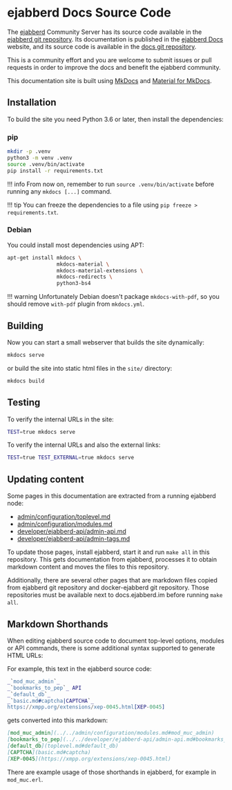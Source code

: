 # ejabberd Docs Source Code

The [ejabberd](https://www.ejabberd.im/) Community Server
has its source code available in the [ejabberd git repository](https://github.com/processone/ejabberd).
Its documentation is published in the [ejabberd Docs](https://docs.ejabberd.im) website,
and its source code is available in the [docs git repository](https://github.com/processone/docs.ejabberd.im).

This is a community effort and you are welcome to submit issues or pull requests
in order to improve the docs and benefit the ejabberd community.

This documentation site is built using [MkDocs](https://www.mkdocs.org/)
and [Material for MkDocs](https://squidfunk.github.io/mkdocs-material/).

## Installation

To build the site you need Python 3.6 or later, then install the dependencies:

### pip

```bash
mkdir -p .venv
python3 -m venv .venv
source .venv/bin/activate
pip install -r requirements.txt
```

!!! info
    From now on, remember to run `source .venv/bin/activate` before running any `mkdocs [...]` command.

!!! tip
    You can freeze the dependencies to a file using `pip freeze > requirements.txt`.

### Debian

You could install most dependencies using APT:

```bash
apt-get install mkdocs \
                mkdocs-material \
                mkdocs-material-extensions \
                mkdocs-redirects \
                python3-bs4
```

!!! warning
    Unfortunately Debian doesn't package `mkdocs-with-pdf`, so you should remove `with-pdf` plugin from `mkdocs.yml`.

## Building

Now you can start a small webserver that builds the site dynamically:

```bash
mkdocs serve
```

or build the site into static html files in the `site/` directory:

```bash
mkdocs build
```

## Testing

To verify the internal URLs in the site:

```bash
TEST=true mkdocs serve
```

To verify the internal URLs and also the external links:

```bash
TEST=true TEST_EXTERNAL=true mkdocs serve
```

## Updating content

Some pages in this documentation are extracted from a running ejabberd node:

- [admin/configuration/toplevel.md](admin/configuration/toplevel.md)
- [admin/configuration/modules.md](admin/configuration/modules.md)
- [developer/ejabberd-api/admin-api.md](developer/ejabberd-api/admin-api.md)
- [developer/ejabberd-api/admin-tags.md](developer/ejabberd-api/admin-tags.md)

To update those pages, install ejabberd, start it and run `make all` in this repository.
This gets documentation from ejabberd, processes it to obtain markdown content
and moves the files to this repository.

Additionally, there are several other pages that are markdown files copied from
ejabberd git repository and docker-ejabberd git repository. Those repositories
must be available next to docs.ejabberd.im before running `make all`.

## Markdown Shorthands

When editing ejabberd source code to document top-level options, modules or API commands,
there is some additional syntax supported to generate HTML URLs:

For example, this text in the ejabberd source code:

``` erlang
_`mod_muc_admin`_
_`bookmarks_to_pep`_ API
_`default_db`_
_`basic.md#captcha|CAPTCHA`_
https://xmpp.org/extensions/xep-0045.html[XEP-0045]
```

gets converted into this markdown:

``` markdown
[mod_muc_admin](../../admin/configuration/modules.md#mod_muc_admin)
[bookmarks_to_pep](../../developer/ejabberd-api/admin-api.md#bookmarks_to_pep) API
[default_db](toplevel.md#default_db)
[CAPTCHA](basic.md#captcha)
[XEP-0045](https://xmpp.org/extensions/xep-0045.html)
```

There are example usage of those shorthands in ejabberd, for example in `mod_muc.erl`.
